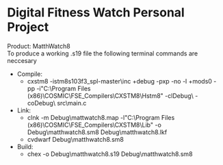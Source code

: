 # Digital Fitness Watch Personal Project
Product: MatthWatch8<br/>
To produce a working .s19 file the following terminal commands are neccesary<br/>
* Compile:<br/>
  * cxstm8 -istm8s103f3_spl-master\inc +debug -pxp -no -l +mods0 -pp -i"C:\Program Files (x86)\COSMIC\FSE_Compilers\CXSTM8\Hstm8" -clDebug\ -coDebug\ src\main.c
* Link:<br/>
  * clnk -m Debug\mattwatch8.map -l"C:\Program Files (x86)\COSMIC\FSE_Compilers\CXSTM8\Lib" -o Debug\matthwatch8.sm8 Debug\matthwatch8.lkf
  * cvdwarf Debug\matthwatch8.sm8
* Build:<br/>
  * chex -o Debug\matthwatch8.s19 Debug\matthwatch8.sm8
